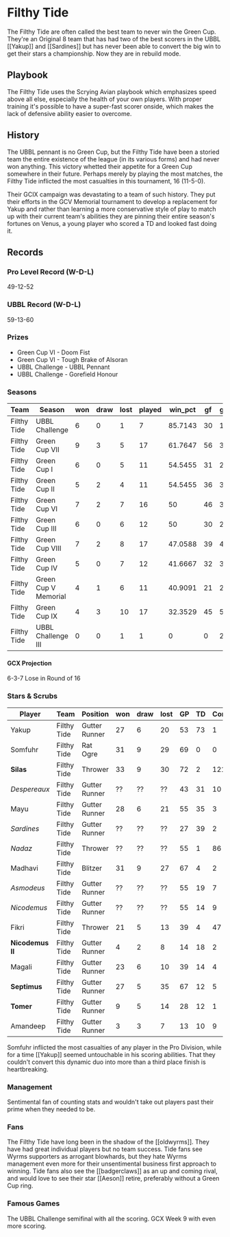 # Filthy Tide

The Filthy Tide are often called the best team to never win the Green Cup. They're an Original 8 team that has had two of the best scorers in the UBBL [[Yakup]] and [[Sardines]] but has never been able to convert the big win to get their stars a championship. Now they are in rebuild mode.

## Playbook

The Filthy Tide uses the Scrying Avian playbook which emphasizes speed above all else, especially the health of your own players. With proper training it's possible to have a super-fast scorer onside, which makes the lack of defensive ability easier to overcome.

## History

The UBBL pennant is no Green Cup, but the Filthy Tide have been a storied team the entire existence of the league (in its various forms) and had never won anything. This victory whetted their appetite for a Green Cup somewhere in their future. Perhaps merely by playing the most matches, the Filthy Tide inflicted the most casualties in this tournament, 16 (11-5-0).

Their GCIX campaign was devastating to a team of such history. They put their efforts in the GCV Memorial tournament to develop a replacement for Yakup and rather than learning a more conservative style of play to match up with their current team's abilities they are pinning their entire season's fortunes on Venus, a young player who scored a TD and looked fast doing it.

## Records

### Pro Level Record (W-D-L)

49-12-52

### UBBL Record (W-D-L)

59-13-60

### Prizes

* Green Cup VI - Doom Fist
* Green Cup VI - Tough Brake of Alsoran
* UBBL Challenge - UBBL Pennant
* UBBL Challenge - Gorefield Honour

### Seasons

| Team        | Season               | won  | draw | lost | played | win_pct | gf   | ga   | cas  | tcdiff | ff   |
|-------------|----------------------|------|------|------|--------|---------|------|------|------|--------|------|
| Filthy Tide | UBBL Challenge       |    6 |    0 |    1 |      7 | 85.7143 |   30 |   15 |   16 |      7 |    2 |
| Filthy Tide | Green Cup VII        |    9 |    3 |    5 |     17 | 61.7647 |   56 |   37 |   21 |     -3 |    0 |
| Filthy Tide | Green Cup I          |    6 |    0 |    5 |     11 | 54.5455 |   31 |   26 |   13 |     -9 |    0 |
| Filthy Tide | Green Cup II         |    5 |    2 |    4 |     11 | 54.5455 |   36 |   32 |   11 |    -17 |    0 |
| Filthy Tide | Green Cup VI         |    7 |    2 |    7 |     16 |      50 |   46 |   35 |   33 |      3 |    2 |
| Filthy Tide | Green Cup III        |    6 |    0 |    6 |     12 |      50 |   30 |   29 |   12 |    -27 |    0 |
| Filthy Tide | Green Cup VIII       |    7 |    2 |    8 |     17 | 47.0588 |   39 |   40 |   42 |     -4 |   -4 |
| Filthy Tide | Green Cup IV         |    5 |    0 |    7 |     12 | 41.6667 |   32 |   38 |   11 |    -32 |    1 |
| Filthy Tide | Green Cup V Memorial |    4 |    1 |    6 |     11 | 40.9091 |   21 |   20 |   15 |     -3 |   -1 |
| Filthy Tide | Green Cup IX         |    4 |    3 |   10 |     17 | 32.3529 |   45 |   57 |   16 |    -23 |   -1 |
| Filthy Tide | UBBL Challenge III   |    0 |    0 |    1 |      1 |       0 |    0 |    2 |    0 |     -5 |    0 |

#### GCX Projection

6-3-7 Lose in Round of 16

### Stars & Scrubs

| Player       | Team        | Position      | won  | draw | lost | GP   | TD   | Comp | Ints | BH   | SI   | Ki   | MVP  | SPP  |
|--------------|-------------|---------------|------|------|------|------|------|------|------|------|------|------|------|------|
| Yakup       | Filthy Tide | Gutter Runner |   27 |    6 |   20 |   53 |   73 |    1 |    0 |    0 |    1 |    0 |    4 |  242 |
| Somfuhr     | Filthy Tide | Rat Ogre      |   31 |    9 |   29 |   69 |    0 |    0 |    0 |   42 |   13 |    6 |    6 |  152 |
| **Silas**      | Filthy Tide | Thrower       |   33 |    9 |   30 |   72 |    2 |  121 |    2 |    1 |    0 |    0 |    2 |  143 |
| *Despereaux* | Filthy Tide | Gutter Runner | ?? | ?? | ?? | 43 | 31 | 10 | 1 | 1 | 0 | 0 | 5 | 132 |
| Mayu        | Filthy Tide | Gutter Runner |   28 |    6 |   21 |   55 |   35 |    3 |    2 |    1 |    0 |    0 |    3 |  129 |
| *Sardines* | Filthy Tide | Gutter Runner | ?? | ?? | ?? | 27 | 39 | 2 | 0 | 0 | 0 | 0 | 1 | 124 |
| *Nadaz* | Filthy Tide | Thrower | ?? | ?? | ?? | 55 | 1 | 86 | 1 | 1 | 0 | 0 | 3 | 119 |
| Madhavi     | Filthy Tide | Blitzer       |   31 |    9 |   27 |   67 |    4 |    2 |    4 |    9 |    5 |    3 |    7 |   91 |
| *Asmodeus* | Filthy Tide | Gutter Runner | ?? | ?? | ?? | 55 | 19 | 7 | 3 | 1 | 0 | 0 | 3 | 87 |
| *Nicodemus* | Filthy Tide | Gutter Runner | ?? | ?? | ?? | 55 | 14 | 9 | 2 | 2 | 0 | 0 | 4 | 79 | 
| Fikri       | Filthy Tide | Thrower       |   21 |    5 |   13 |   39 |    4 |   47 |    0 |    2 |    0 |    0 |    2 |   73 |
| **Nicodemus II** | Filthy Tide | Gutter Runner |    4 |    2 |    8 |   14 |   18 |    2 |    0 |    0 |    0 |    0 |    2 |   66 |
| Magali      | Filthy Tide | Gutter Runner |   23 |    6 |   10 |   39 |   14 |    4 |    0 |    1 |    1 |    0 |    2 |   60 |
| **Septimus**    | Filthy Tide | Gutter Runner |   27 |    5 |   35 |   67 |   12 |    5 |    1 |    0 |    0 |    1 |    2 |   55 |
| **Tomer**       | Filthy Tide | Gutter Runner |    9 |    5 |   14 |   28 |   12 |    1 |    1 |    0 |    0 |    0 |    3 |   54 |
| Amandeep    | Filthy Tide | Gutter Runner |    3 |    3 |    7 |   13 |   10 |    9 |    0 |    0 |    0 |    0 |    3 |   54 |

Somfuhr inflicted the most casualties of any player in the Pro Division, while for a time [[Yakup]] seemed untouchable in his scoring abilities. That they couldn't convert this dynamic duo into more than a third place finish is heartbreaking. 

### Management

Sentimental fan of counting stats and wouldn't take out players past their prime when they needed to be.

### Fans

The Filthy Tide have long been in the shadow of the [[oldwyrms]]. They have had great individual players but no team success. Tide fans see Wyrms supporters as arrogant blowhards, but they hate Wyrms management even more for their unsentimental business first approach to winning. Tide fans also see the [[badgerclaws]] as an up and coming rival, and would love to see their star [[Aeson]] retire, preferably without a Green Cup ring.

### Famous Games

The UBBL Challenge semifinal with all the scoring. GCX Week 9 with even more scoring.
